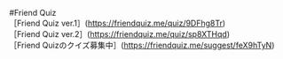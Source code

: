 #Friend Quiz  
［Friend Quiz ver.1］(https://friendquiz.me/quiz/9DFhg8Tr)  
［Friend Quiz ver.2］(https://friendquiz.me/quiz/sp8XTHqd)  
［Friend Quizのクイズ募集中］(https://friendquiz.me/suggest/feX9hTyN)